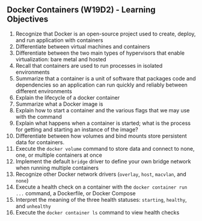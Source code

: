 ## Docker Containers (W19D2) - Learning Objectives
1. Recognize that Docker is an open-source project used to create, deploy, and run application with containers
2. Differentiate between virtual machines and containers
3. Differentiate between the two main types of hypervisors that enable virtualization: bare metal and hosted
4. Recall that containers are used to run processes in isolated environments
5. Summarize that a container is a unit of software that packages code and dependencies so an application can run quickly and reliably between different environments
6. Explain the lifecycle of a docker container
7. Summarize what a Docker image is
8. Explain how to start a container and the various flags that we may use with the command
9. Explain what happens when a container is started; what is the process for getting and starting an instance of the image?
10. Differentiate between how volumes and bind mounts store persistent data for containers.
11. Execute the `docker volume` command to store data and connect to none, one, or multiple containers at once
12. Implement the default `bridge` driver to define your own bridge network when running multiple containers
13. Recognize other Docker network drivers (`overlay`, `host`, `macvlan`, and `none`)
14. Execute a health check on a container with the `docker container run ...` command, a Dockerfile, or Docker Compose
15. Interpret the meaning of the three health statuses: `starting`, `healthy`, and `unhealthy`
16. Execute the `docker container ls` command to view health checks
